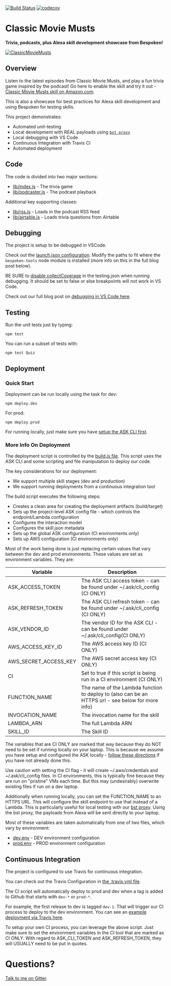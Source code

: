 [![Build Status](https://travis-ci.org/jkelvie/ClassicMovieMusts.svg?branch=master)](https://travis-ci.org/jkelvie/ClassicMovieMusts)
[![codecov](https://codecov.io/gh/jkelvie/ClassicMovieMusts/branch/master/graph/badge.svg)](https://codecov.io/gh/jkelvie/ClassicMovieMusts)

# Classic Movie Musts
**Trivia, podcasts, plus Alexa skill development showcase from Bespoken!**

[![ClassicMovieMusts](https://mcdn.podbean.com/mf/web/hqtbi7/Max_Baril_-_Classic_Movie_Musts_Twitter.jpg)](https://classicmoviemusts.com)

## Overview
Listen to the latest episodes from Classic Movie Musts, and play a fun trivia game inspired by the podcast! Go here to enable the skill and try it out - [Classic Movie Musts skill on Amazon.com](https://www.amazon.com/Bespoken-Classic-Movie-Musts/dp/B07ZB7RV7X).

This is also a showcase for best practices for Alexa skill development and using Bespoken for testing skills.

This project demonstrates:
* Automated unit-testing
* Local development with REAL payloads using [`bst proxy`](https://read.bespoken.io/cli/commands/#proxy)
* Local debugging with VS Code
* Continuous Integration with Travis CI
* Automated deployment

## Code
The code is divided into two major sections:
* [lib/index.js](https://github.com/jkelvie/ClassicMovieMusts/blob/master/lib/index.js) - The trivia game
* [lib/podcaster.js](https://github.com/jkelvie/ClassicMovieMusts/blob/master/lib/podcaster.js) - The podcast playback

Additional key supporting classes:
* [lib/rss.js](https://github.com/jkelvie/ClassicMovieMusts/blob/master/lib/rss.js) - Loads in the podcast RSS feed
* [lib/airtable.js](https://github.com/jkelvie/ClassicMovieMusts/blob/master/lib/airtable.js) - Loads trivia questions from Airtable

## Debugging
The project is setup to be debugged in VSCode.

Check out the [launch.json configuration](https://github.com/jkelvie/ClassicMovieMusts/blob/master/.vscode/launch.json). Modify the paths to fit where the `bespoken-tools` node module is installed (more info on this in the full blog post below).

BE SURE to [disable collectCoverage](https://github.com/jkelvie/ClassicMovieMusts/blob/master/testing.json#L6) in the testing.json when running debugging. It should be set to false or else breakpoints will not work in VS Code.

Check out our full blog post on [debugging in VS Code here](https://bespoken.io/blog/debugging-alexa-skills-with-vs-code-and-bespoken-part-2/).

## Testing
Run the unit tests just by typing:
```
npm test
```

You can run a subset of tests with:
```
npm test Quiz
```

## Deployment
### Quick Start
Deployment can be run locally using the task for dev:
```
npm deploy.dev
```

For prod:
```
npm deploy.prod
```

For running locally, just make sure you have [setup the ASK CLI first](https://developer.amazon.com/docs/smapi/quick-start-alexa-skills-kit-command-line-interface.html).

### More Info On Deployment
The deployment script is controlled by the [build.js file](https://github.com/jkelvie/ClassicMovieMusts/blob/master/build/build.js). This script uses the ASK CLI and some scripting and file manipulation to deploy our code.

The key considerations for our deployment:
* We support multiple skill stages (dev and production)
* We support running deployments from a continuous integration tool

The build script executes the following steps:
* Creates a clean area for creating the deployment artifacts (build/target)
* Sets up the project-level ASK config file - which controls the endpoint/Lambda configuration
* Configures the interaction model
* Configures the skill.json metadata
* Sets up the global ASK configuration (CI environments only)
* Sets up AWS configuration (CI environments only)

Most of the work being done is just replacing certain values that vary between the dev and prod environments. These values are set as environment variables. They are:

| Variable | Description |
| --- | --- |
| ASK_ACCESS_TOKEN | The ASK CLI access token - can be found under ~/.ask/cli_config (CI ONLY)
| ASK_REFRESH_TOKEN | The ASK CLI refresh token - can be found under ~/.ask/cli_config (CI ONLY)
| ASK_VENDOR_ID | The vendor ID for the ASK CLI - can be found under ~/.ask/cli_config(CI ONLY)
| AWS_ACCESS_KEY_ID | The AWS access key ID (CI ONLY)
| AWS_SECRET_ACCESS_KEY | The AWS secret access key (CI ONLY)
| CI | Set to true if this script is being run in a CI environment (CI ONLY)
| FUNCTION_NAME | The name of the Lambda function to deploy to (also can be an HTTPS url - see below for more info) |
| INVOCATION_NAME | The invocation name for the skill |
| LAMBDA_ARN | The full Lambda ARN |
| SKILL_ID | The Skill ID |

The variables that are CI ONLY are marked that way because they do NOT need to be set if running locally on your laptop. This is because we assume you have setup and configured the ASK locally - [follow these directions](https://developer.amazon.com/docs/smapi/quick-start-alexa-skills-kit-command-line-interface.html) if you have not already done this.

Use caution with setting the CI flag - it will create ~/.aws/credentials and ~/.ask/cli_config files. In CI environments, this is typically fine because they are run on "pristine" VMs each time. But this may (undesirably) overwrite existing files if run on a dev laptop.

Additionally when running locally, you can set the FUNCTION_NAME to an HTTPS URL. This will configure the skill endpoint to use that instead of a Lambda. This is particularly useful for local testing with our [bst proxy](https://read.bespoken.io/cli/commands/#proxy). Using the bst proxy, the payloads from Alexa will be sent directly to your laptop.

Most of these variables are taken automatically from one of two files, which vary by environment:
* [dev.env](https://github.com/jkelvie/ClassicMovieMusts/blob/master/build/dev.env) - DEV environment configuration
* [prod.env](https://github.com/jkelvie/ClassicMovieMusts/blob/master/build/prod.env) - PROD environment configuration

## Continuous Integration
The project is configured to use Travis for continuous integration.

You can check out the Travis Configuration in
[the .travis.yml file](https://github.com/jkelvie/ClassicMovieMusts/blob/master/.travis.yml).

The CI script will automatically deploy to prod and dev when a tag is added to Github that starts with `dev-*` or `prod-*`.

For example, the first release to dev is tagged `dev-1`. That will trigger our CI process to deploy to the dev environment. You can see an [example deployment via Travis here](https://travis-ci.org/jkelvie/ClassicMovieMusts/builds/603416737).

To setup your own CI process, you can leverage the above script. Just make sure to set the environment variables in the CI tool that are marked as CI ONLY. With regard to ASK_CLI_TOKEN and ASK_REFRESH_TOKEN, they will USUALLY need to be put in quotes.

# Questions?
[Talk to me on Gitter](https://gitter.im/bespoken/bst).


